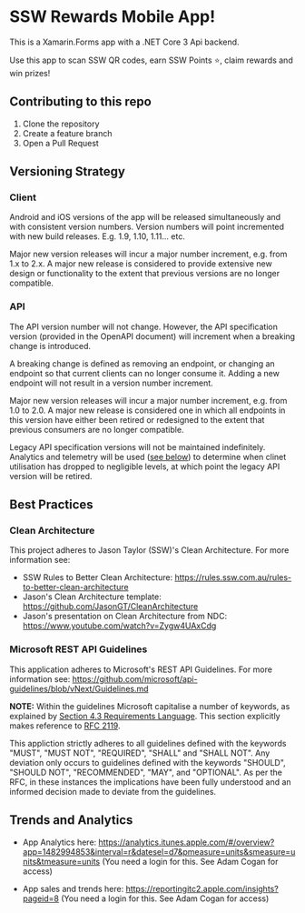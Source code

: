 # SSW Rewards Mobile App!

This is a Xamarin.Forms app with a .NET Core 3 Api backend.

Use this app to scan SSW QR codes, earn SSW Points ⭐, claim rewards and win prizes!

## Contributing to this repo
1. Clone the repository
2. Create a feature branch
3. Open a Pull Request

## Versioning Strategy

### Client
Android and iOS versions of the app will be released simultaneously and with consistent version numbers. Version numbers will point incremented with new build releases. E.g. 1.9, 1.10, 1.11... etc.

Major new version releases will incur a major number increment, e.g. from 1.x to 2.x. A major new release is considered to provide extensive new design or functionality to the extent that previous versions are no longer compatible.

### API
The API version number will not change. However, the API specification version (provided in the OpenAPI document) will increment when a breaking change is introduced.

A breaking change is defined as removing an endpoint, or changing an endpoint so that current clients can no longer consume it. Adding a new endpoint will not result in a version number increment.

Major new version releases will incur a major number increment, e.g. from 1.0 to 2.0. A major new release is considered one in which all endpoints in this version have either been retired or redesigned to the extent that previous consumers are no longer compatible.

Legacy API specification versions will not be maintained indefinitely. Analytics and telemetry will be used ([see below](#analytics)) to determine when clinet utilisation has dropped to negligible levels, at which point the legacy API version will be retired.

## Best Practices

### Clean Architecture
This project adheres to Jason Taylor (SSW)'s Clean Architecture. For more information see:

* SSW Rules to Better Clean Architecture: https://rules.ssw.com.au/rules-to-better-clean-architecture
* Jason's Clean Architecture template: https://github.com/JasonGT/CleanArchitecture
* Jason's presentation on Clean Architecture from NDC: https://www.youtube.com/watch?v=Zygw4UAxCdg

### Microsoft REST API Guidelines
This application adheres to Microsoft's REST API Guidelines. For more information see: https://github.com/microsoft/api-guidelines/blob/vNext/Guidelines.md

**NOTE:** Within the guidelines Microsoft capitalise a number of keywords, as explained by [Section 4.3 Requirements Language](https://github.com/microsoft/api-guidelines/blob/vNext/Guidelines.md#43-requirements-language). This section explicitly makes reference to [RFC 2119](https://www.ietf.org/rfc/rfc2119.txt).

This appliction strictly adheres to all guidelines defined with the keywords "MUST", "MUST NOT", "REQUIRED", "SHALL" and "SHALL NOT".
Any deviation only occurs to guidelines defined with the keywords "SHOULD", "SHOULD NOT", "RECOMMENDED", "MAY", and "OPTIONAL". As per the RFC, in these instances the implications have been fully understood and an informed decision made to deviate from the guidelines.

## <a name="analytics"></a>Trends and Analytics

* App Analytics here: https://analytics.itunes.apple.com/#/overview?app=1482994853&interval=r&datesel=d7&pmeasure=units&smeasure=units&tmeasure=units
(You need a login for this. See Adam Cogan for access)

* App sales and trends here: https://reportingitc2.apple.com/insights?pageid=8
(You need a login for this. See Adam Cogan for access)
